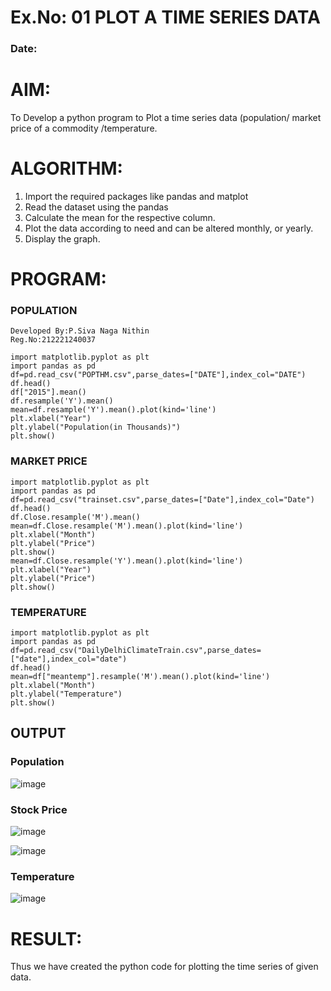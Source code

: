 # Ex.No: 01 PLOT A TIME SERIES DATA
###  Date: 

# AIM:
To Develop a python program to Plot a time series data (population/ market price of a commodity
/temperature.
# ALGORITHM:
1. Import the required packages like pandas and matplot
2. Read the dataset using the pandas
3. Calculate the mean for the respective column.
4. Plot the data according to need and can be altered monthly, or yearly.
5. Display the graph.
# PROGRAM:
### POPULATION
```
Developed By:P.Siva Naga Nithin
Reg.No:212221240037
```
```
import matplotlib.pyplot as plt
import pandas as pd
df=pd.read_csv("POPTHM.csv",parse_dates=["DATE"],index_col="DATE")
df.head()
df["2015"].mean()
df.resample('Y').mean()
mean=df.resample('Y').mean().plot(kind='line')
plt.xlabel("Year")
plt.ylabel("Population(in Thousands)")
plt.show()
```
### MARKET PRICE
```
import matplotlib.pyplot as plt
import pandas as pd
df=pd.read_csv("trainset.csv",parse_dates=["Date"],index_col="Date")
df.head()
df.Close.resample('M').mean()
mean=df.Close.resample('M').mean().plot(kind='line')
plt.xlabel("Month")
plt.ylabel("Price")
plt.show()
mean=df.Close.resample('Y').mean().plot(kind='line')
plt.xlabel("Year")
plt.ylabel("Price")
plt.show()
```
### TEMPERATURE
```
import matplotlib.pyplot as plt
import pandas as pd
df=pd.read_csv("DailyDelhiClimateTrain.csv",parse_dates=["date"],index_col="date")
df.head()
mean=df["meantemp"].resample('M').mean().plot(kind='line')
plt.xlabel("Month")
plt.ylabel("Temperature")
plt.show()
```
## OUTPUT
### Population
![image](https://github.com/nithin-popuri7/TSA_EXP1/assets/94154780/817971d7-b5e3-4e0c-939e-e701de2efbaa)

### Stock Price
![image](https://github.com/nithin-popuri7/TSA_EXP1/assets/94154780/dbe7d218-96c1-477d-a762-218fb50522df)


![image](https://github.com/nithin-popuri7/TSA_EXP1/assets/94154780/7713ca78-448a-4dcd-9efb-294c45ec08ab)


### Temperature

![image](https://github.com/nithin-popuri7/TSA_EXP1/assets/94154780/61ca2d92-ddbd-48da-83fe-2b792c157ffd)

# RESULT:
Thus we have created the python code for plotting the time series of given data.
